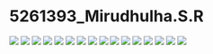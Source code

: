 # 5261393_Mirudhulha.S.R
![](SDLC/agile.png)
![](Git/certificate/Git_training.png)
![](Git/certificate/git_codesignal_certificate.png)
![](linux/commands_linux_screenshots/linux1.png)
![](linux/commands_linux_screenshots/linux2.png)
![](linux/commands_linux_screenshots/linux3.png)
![](linux/commands_linux_screenshots/linux4.png)
![](linux/commands_linux_screenshots/linux5.png)
![](linux/commands_linux_screenshots/linux6.png)
![](linux/commands_linux_screenshots/linux7.png)
![](linux/commands_linux_screenshots/linux8.png)
![](linux/commands_linux_screenshots/linux_day3_1.png)
![](linux/commands_linux_screenshots/linux_day3_2.png)
![](linux/commands_linux_screenshots/linux_day3_3.png)
![](c/sololearn_intro_certificate.png)
![](c/sololearn_intermediate_certificate.png)
